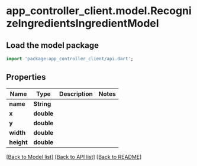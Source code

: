 # app_controller_client.model.RecognizeIngredientsIngredientModel

## Load the model package
```dart
import 'package:app_controller_client/api.dart';
```

## Properties
Name | Type | Description | Notes
------------ | ------------- | ------------- | -------------
**name** | **String** |  | 
**x** | **double** |  | 
**y** | **double** |  | 
**width** | **double** |  | 
**height** | **double** |  | 

[[Back to Model list]](../README.md#documentation-for-models) [[Back to API list]](../README.md#documentation-for-api-endpoints) [[Back to README]](../README.md)


